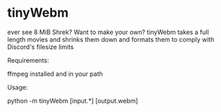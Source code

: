 # tinyWebm

ever see 8 MiB Shrek? Want to make your own?
tinyWebm takes a full length movies and shrinks them down and formats them to comply
with Discord's filesize limits


Requirements:

ffmpeg installed and in your path

Usage:

python -m tinyWebm [input.*] [output.webm]
